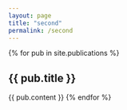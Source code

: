 ```yaml
---
layout: page
title: "second"
permalink: /second
---
```


{% for pub in site.publications %}
  ## {{ pub.title }}

  {{ pub.content }}
{% endfor %}
